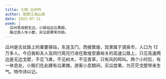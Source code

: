 ```yaml
---
title: 七绝·瓜州吟
author: 放歌江海山阙
date: 2022-07-11
poem: |
  瓜州苍阔寂无边，小驿站边瓜果甜。
  路过游人车小歇，买瓜尝果笑开颜。
---
```


瓜州是古丝路上的重要驿站，东连玉门，西接敦煌，现隶属于酒泉市，人口为 12 万多人。今日我和夫人及同行周兄行进在敦煌至嘉峪关的高速公路上，只见高速两边是无边戈壁，不见飞禽，不见树木，不见青草，只有风的鸣叫。两个小时后，有一休息处，小贩们在此建有瓜果摊，游客小息期间，买瓜尝果，为茫茫戈壁带来生气。特作诗以记。
